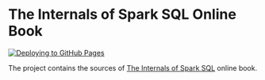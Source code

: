 # The Internals of Spark SQL Online Book

[![Deploying to GitHub Pages](https://github.com/japila-books/spark-sql-internals/actions/workflows/deploying-to-github-pages.yml/badge.svg)](https://github.com/japila-books/spark-sql-internals/actions/workflows/deploying-to-github-pages.yml)

The project contains the sources of [The Internals of Spark SQL](https://books.japila.pl/spark-sql-internals/) online book.

